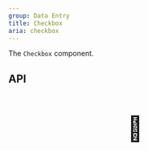 ```yaml
---
group: Data Entry
title: Checkbox
aria: checkbox
---
```


The `Checkbox` component.

## API

<div style="padding: 40px 0;font-size: 48px; text-align: center;">🚧</div>
